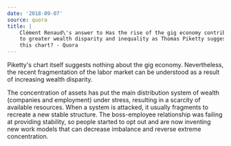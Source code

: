 ```yaml
---
date: '2018-09-07'
source: quora
title: |
    Clément Renaud\'s answer to Has the rise of the gig economy contributed
    to greater wealth disparity and inequality as Thomas Piketty suggests in
    this chart? - Quora
---
```


Piketty's chart itself suggests nothing about the gig economy.
Nevertheless, the recent fragmentation of the labor market can be
understood as a result of increasing wealth disparity.

The concentration of assets has put the main distribution system of
wealth (companies and employment) under stress, resulting in a scarcity
of available resources. When a system is attacked, it usually fragments
to recreate a new stable structure. The boss-employee relationship was
failing at providing stability, so people started to opt out and are now
inventing new work models that can decrease imbalance and reverse
extreme concentration.
